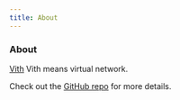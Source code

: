 ```yaml
---
title: About
---
```


<div class="text-center">
  <h3>About</h3>
</div>

[Vith](https://github.com/m1m1sha/with) Vith means virtual network.

Check out the [GitHub repo](https://github.com/m1m1sha/with) for more details.
